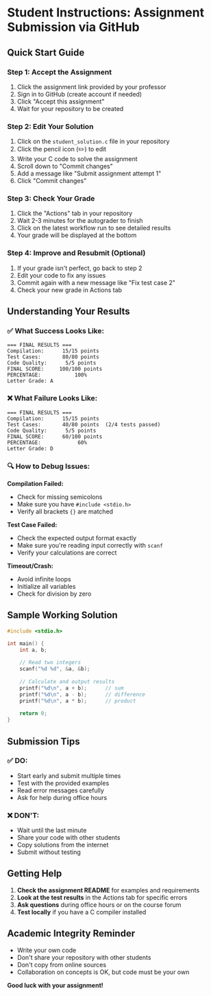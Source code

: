 # Student Instructions: Assignment Submission via GitHub

## Quick Start Guide

### Step 1: Accept the Assignment

1. Click the assignment link provided by your professor
2. Sign in to GitHub (create account if needed)
3. Click "Accept this assignment"
4. Wait for your repository to be created

### Step 2: Edit Your Solution

1. Click on the `student_solution.c` file in your repository
2. Click the pencil icon (✏️) to edit
3. Write your C code to solve the assignment
4. Scroll down to "Commit changes"
5. Add a message like "Submit assignment attempt 1"
6. Click "Commit changes"

### Step 3: Check Your Grade

1. Click the "Actions" tab in your repository
2. Wait 2-3 minutes for the autograder to finish
3. Click on the latest workflow run to see detailed results
4. Your grade will be displayed at the bottom

### Step 4: Improve and Resubmit (Optional)

1. If your grade isn't perfect, go back to step 2
2. Edit your code to fix any issues
3. Commit again with a new message like "Fix test case 2"
4. Check your new grade in Actions tab

## Understanding Your Results

### ✅ What Success Looks Like:

```
=== FINAL RESULTS ===
Compilation:      15/15 points
Test Cases:       80/80 points  
Code Quality:      5/5 points
FINAL SCORE:     100/100 points
PERCENTAGE:           100%
Letter Grade: A
```

### ❌ What Failure Looks Like:

```
=== FINAL RESULTS ===
Compilation:      15/15 points
Test Cases:       40/80 points  (2/4 tests passed)
Code Quality:      5/5 points
FINAL SCORE:      60/100 points
PERCENTAGE:            60%
Letter Grade: D
```

### 🔍 How to Debug Issues:

**Compilation Failed:**

- Check for missing semicolons
- Make sure you have `#include <stdio.h>`
- Verify all brackets `{}` are matched

**Test Case Failed:**

- Check the expected output format exactly
- Make sure you're reading input correctly with `scanf`
- Verify your calculations are correct

**Timeout/Crash:**

- Avoid infinite loops
- Initialize all variables
- Check for division by zero

## Sample Working Solution

```c
#include <stdio.h>

int main() {
    int a, b;
    
    // Read two integers
    scanf("%d %d", &a, &b);
    
    // Calculate and output results
    printf("%d\n", a + b);      // sum
    printf("%d\n", a - b);      // difference  
    printf("%d\n", a * b);      // product
    
    return 0;
}
```

## Submission Tips

### ✅ DO:

- Start early and submit multiple times
- Test with the provided examples
- Read error messages carefully
- Ask for help during office hours

### ❌ DON'T:

- Wait until the last minute
- Share your code with other students
- Copy solutions from the internet
- Submit without testing

## Getting Help

1. **Check the assignment README** for examples and requirements
2. **Look at the test results** in the Actions tab for specific errors
3. **Ask questions** during office hours or on the course forum
4. **Test locally** if you have a C compiler installed

## Academic Integrity Reminder

- Write your own code
- Don't share your repository with other students
- Don't copy from online sources
- Collaboration on concepts is OK, but code must be your own

**Good luck with your assignment!**
